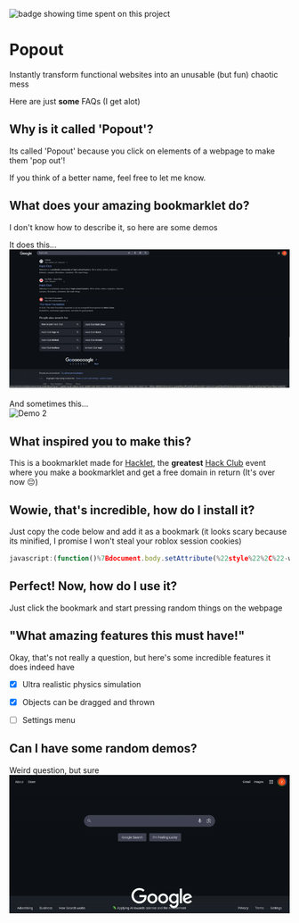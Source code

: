 ![badge showing time spent on this project](https://hackatime-badge.hackclub.com/U08PB6UEYLD/hacklet-submission)

# Popout
Instantly transform functional websites into an unusable (but fun) chaotic mess

Here are just **some** FAQs (I get alot)

## Why is it called 'Popout'?
Its called 'Popout' because you click on elements of a webpage to make them 'pop out'!

If you think of a better name, feel free to let me know.

## What does your amazing bookmarklet do?
I don't know how to describe it, so here are some demos

It does this... <br>
![Demo](https://github.com/zakkbob/hacklet-submission/blob/main/demos/it-does-this.gif?raw=true)
<br><br>
And sometimes this... <br>
![Demo 2](https://github.com/zakkbob/hacklet-submission/blob/main/demos/sometimes-this.gif?raw=true)

## What inspired you to make this?
This is a bookmarklet made for [Hacklet](https://hacklet.hackclub.com/0), the **greatest** [Hack Club](https://hackclub.com/) event where you make a bookmarklet and get a free domain in return (It's over now 😔)

## Wowie, that's incredible, how do I install it?
Just copy the code below and add it as a bookmark (it looks scary because its minified, I promise I won't steal your roblox session cookies)
``` javascript
javascript:(function()%7Bdocument.body.setAttribute(%22style%22%2C%22-webkit-touch-callout%3A%20none%3B-webkit-user-select%3A%20none%3B-khtml-user-select%3A%20none%3B-moz-user-select%3A%20none%3B%20-ms-user-select%3A%20none%3Buser-select%3A%20none%3B%22)%3Bconst%20SHOW_BOUNDING_BOXES%3D!1%3Bvar%20draggedObject%3Dnull%2CdragOffset%3D%7Bx%3A0%2Cy%3A0%7D%2CprevMousePos%3D%7Bx%3A0%2Cy%3A0%7D%2ClastMouseTime%3DDate.now()%3Bfunction%20dragSelectedObject(e)%7Bif(null%3D%3DdraggedObject)return%3Blet%20t%3D(Date.now()-lastMouseTime)%2F1e3%2Co%3D%7By%3A(e.clientY-prevMousePos.y)%2Ft%2Cx%3A(e.clientX-prevMousePos.x)%2Ft%7D%3BdraggedObject.pos.x%3De.clientX-dragOffset.x%2CdraggedObject.pos.y%3De.clientY-dragOffset.y%2CupdateObjectPos(draggedObject)%2CdraggedObject.prevPos.x%3DdraggedObject.pos.x-o.x%2F1e3%2CdraggedObject.prevPos.y%3DdraggedObject.pos.y-o.y%2F1e3%2CprevMousePos%3D%7Bx%3Ae.clientX%2Cy%3Ae.clientY%7D%2ClastMouseTime%3DDate.now()%7Dfunction%20onMouseDown(e%2Ct)%7Be.stopImmediatePropagation()%2CdragOffset.x%3De.clientX-t.pos.x%2CdragOffset.y%3De.clientY-t.pos.y%2CdraggedObject%3Dt%7Dfunction%20onMouseUp(e%2Ct)%7Be.stopImmediatePropagation()%2CdraggedObject%3Dnull%7Dfunction%20addClickListeners()%7Bdocument.querySelectorAll('button%3Anot(.applied)%2C%20div%3Anot(.applied)%2C%20a%3Anot(.applied)%2C%20input%3Anot(.applied)%2C%20select%3Anot(.applied)%2C%20textarea%3Anot(.applied)%2C%20img%3Anot(.applied)%2C%20svg%3Anot(.applied)%2C%20%5Btabindex%5D%3Anot(%5Btabindex%3D%22-1%22%5D)%3Anot(.applied)').forEach(e%3D%3E%7Bconsole.log(%22foind%20el%22)%2Ce.removeAttribute(%22href%22)%2Ce.classList.add(%22applied%22)%2CisVisible(e)%26%26e.addEventListener(%22click%22%2Ct%3D%3E%7BhandleClick(t%2Ce)%7D)%7D)%7Dfunction%20isVisible(e)%7Blet%20t%3DgetComputedStyle(e)%3Breturn%20null!%3De.firstChild%26%263%3D%3De.firstChild.nodeType%7C%7C%22none%22!%3D%3Dt.display%26%26%22hidden%22!%3D%3Dt.visibility%26%26null!%3D%3De.offsetParent%7Dfunction%20handleClick(e%2Ct)%7Be.stopImmediatePropagation()%2CpopOut(t)%7Dfunction%20updateObjectPos(e)%7Be.style.top%3De.pos.y%2B%22px%22%2Ce.style.left%3De.pos.x%2B%22px%22%7Dfunction%20popOut(e)%7Blet%20t%3Ddocument.createElement(%22div%22)%2Co%3Ddocument.body.getBoundingClientRect()%2Cs%3De.getBoundingClientRect()%3Bt.classList.add(%22applied%22)%2Ct.pos%3D%7Bx%3As.left-o.left%2Cy%3As.top-o.top%7D%2Ct.prevPos%3D%7Bx%3At.pos.x%2Cy%3At.pos.y%2B3%7D%2Ct.rect%3D%7Bwidth%3As.width%2Cheight%3As.height%7D%2Ct.style.position%3D%22absolute%22%2Ct.style.width%3Dt.rect.width%2B%22px%22%2Ct.style.height%3Dt.rect.height%2B%22px%22%2Ct.style.overflow%3D%22clip%22%2Ct.style.zIndex%3D1e5%2CupdateObjectPos(t)%2Ce.draggable%3D!1%2Ct.innerHTML%3De.outerHTML%2Cdocument.body.appendChild(t)%2Ce.remove()%2Ct.addEventListener(%22mousedown%22%2Ce%3D%3E%7BonMouseDown(e%2Ct)%7D)%2Ct.addEventListener(%22mouseup%22%2Ce%3D%3E%7BonMouseUp(e%2Ct)%7D)%2CphysicsObjects.push(t)%7Ddocument.onmousemove%3DdragSelectedObject%3Bconst%20ENERGY_MULTIPLIER%3D.2%3Bvar%20physicsObjects%3D%5B%5D%2Cgravity%3D%7Bx%3A0%2Cy%3A1e3%7D%3Bfunction%20isColliding(e%2Ct)%7Breturn%20e.pos.x%2Be.rect.width%3E%3Dt.pos.x%26%26e.pos.x%3C%3Dt.pos.x%2Bt.rect.width%26%26e.pos.y%2Be.rect.height%3E%3Dt.pos.y%26%26e.pos.y%3C%3Dt.pos.y%2Bt.rect.height%7Dfunction%20resolveCollision(e%2Ct)%7Bdx%3De.pos.x%2Be.rect.width%2F2-(t.pos.x%2Bt.rect.width%2F2)%2Cdy%3De.pos.y%2Be.rect.height%2F2-(t.pos.y%2Bt.rect.height%2F2)%2C(xOverlap%3D(e.rect.width%2Bt.rect.width)%2F2-Math.abs(dx))%3C(yOverlap%3D(e.rect.height%2Bt.rect.height)%2F2-Math.abs(dy))%3Fdx%3C0%3F(e.pos.x-%3DxOverlap%2F2%2Ct.pos.x%2B%3DxOverlap%2F2)%3A(e.pos.x%2B%3DxOverlap%2F2%2Ct.pos.y-%3DxOverlap%2F2)%3Ady%3C0%3F(e.pos.y-%3DyOverlap%2F2%2Ct.pos.y%2B%3DyOverlap%2F2)%3A(e.pos.y%2B%3DyOverlap%2F2%2Ct.pos.y-%3DyOverlap%2F2)%7Dfunction%20fixCollisions(e)%7BphysicsObjects.forEach(t%3D%3E%7Be!%3Dt%26%26e!%3DdraggedObject%26%26t!%3DdraggedObject%26%26isColliding(e%2Ct)%26%26resolveCollision(e%2Ct)%7D)%3Blet%20t%3Ddocument.body.clientHeight%2Co%3Ddocument.body.clientWidth%3Bif(e.pos.x%3C0)%7Blet%20s%3De.pos.x-e.prevPos.x%3Be.pos.x%3D0%2Ce.prevPos.x%3D.2*s%7Dif(e.pos.x%2Be.rect.width%3Eo)%7Blet%20i%3De.pos.x-e.prevPos.x%3Be.pos.x%3Do-e.rect.width%2Ce.prevPos.x%3De.pos.x%2B.2*i%7Dif(e.pos.y%3C0)%7Blet%20p%3De.pos.y-e.prevPos.y%3Be.pos.y%3D0%2Ce.prevPos.y%3D.2*p%7Dif(e.pos.y%2Be.rect.height%3Et)%7Blet%20n%3De.pos.y-e.prevPos.y%3Be.pos.y%3Dt-e.rect.height%2Ce.prevPos.y%3De.pos.y%2B.2*n%7D%7Dfunction%20applyGravity(e%2Ct)%7Blet%20o%3D%7Bx%3Ae.pos.x%2Cy%3Ae.pos.y%7D%3Be.pos.x%3D2*e.pos.x-e.prevPos.x%2Bgravity.x*t%2F1e3*t%2F1e3%2Ce.pos.y%3D2*e.pos.y-e.prevPos.y%2Bgravity.y*t%2F1e3*t%2F1e3%2Ce.prevPos%3Do%7Dfunction%20physicsLoop(e)%7Blet%20t%3DDate.now()-e%3Be%2B%3Dt%2Ct%3DMath.min(t%2C100)%2CphysicsObjects.forEach(e%3D%3E%7Be!%3DdraggedObject%26%26applyGravity(e%2Ct)%7D)%2CphysicsObjects.forEach(e%3D%3E%7Be!%3DdraggedObject%26%26(fixCollisions(e%2Ct)%2CupdateObjectPos(e))%7D)%2CsetTimeout(()%3D%3E%7BphysicsLoop(e)%7D)%7DaddClickListeners()%2CphysicsLoop(Date.now())%3Bvar%20lastFrame%3DDate.now()%3B%7D)()%3B
```

## Perfect! Now, how do I use it?
Just click the bookmark and start pressing random things on the webpage

## "What amazing features this must have!"
Okay, that's not really a question, but here's some incredible features it does indeed have
- [x] Ultra realistic physics simulation
- [x] Objects can be dragged and thrown
- [ ] Settings menu


## Can I have some random demos?
Weird question, but sure
![Bouncing google logo demo](https://github.com/zakkbob/hacklet-submission/blob/main/demos/dvd-logo.gif?raw=true)
